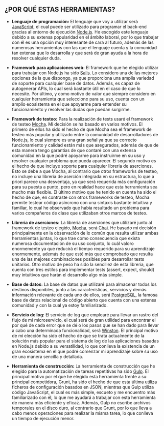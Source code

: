 ## ¿POR QUÉ ESTAS HERRAMIENTAS?
- **Lenguaje de programación:** El lenguaje que voy a utilizar será [JavaScript](https://www.javascript.com/), el cual puede ser utilizado para programar el back-end gracias al entorno de ejecución [Node.js](https://nodejs.org/es/). He escogido este lenguaje debido a su extensa popularidad en el ámbito laboral, por lo que trabajar con él es una opción muy interesante de cara al futuro, además de las numerosas herramientas con las que el lenguaje cuenta y la comunidad tan extensa que lo desarrolla y que será de gran ayuda a la hora de resolver cualquier duda. 

- **Framework para aplicaciones web:** El framework que he elegido utilizar para trabajar con Node.js ha sido [Sails](https://sailsjs.com). Lo considero una de las mejores opciones de la que dispongo, ya que proporciona una amplia variedad de soporte para cualquier base de datos. Además, es capaz de autogenerar APIs, lo cual será bastante útil en el caso de que lo necesite. Por último, y como motivo de valor que siempre considero en cualquier herramienta que selecciono para su uso, cuenta con un amplio ecosistema en el que apoyarme para entender su funcionamiento y resolver las dudas que puedan surgirme.

- **Framework de testeo:** Para la realización de tests usaré el framework de testeo [Mocha](https://mochajs.org/). Mi decisión se ha basado en varios motivos. El primero de ellos ha sido el hecho de que Mocha sea el framework de testeo más popular y utilizado entre la comunidad de desarrolladores de Node.js, lo cual siempre es una gran señal ya que su correcto funcionamiento y calidad están más que asegurados, además de que de esta manera tengo garantias de que contaré con una extensa comunidad en la que podré apoyarme para instruirme en su uso y resolver cualquier problema que pueda aparecer. El segundo motivo es el hecho de que incluye soporte para cualquier libreria de aserciones. Esto se debe a que Mocha, al contrario que otros frameworks de testeo, no incluye una libreria de aserción integrada en su estructura, lo que a priori parece una desventaja, ya que será requerida más configuración para su puesta a punto, pero en realidad hace que esta herramienta sea mucho más flexible. El último motivo que he tenido en cuenta ha sido el hecho de que, en contraste con otros frameworks de testeo, Mocha permite testear código asíncrono con una sintaxis bastante intuitiva y familiar, lo cual he observado que habia resultado un problema para varios compañeros de clase que utilizaban otros marcos de testeo.

- **Libreria de aserciones:** La libreria de aserciones que utilizaré junto al framework de testeo elegido, [Mocha](https://mochajs.org/), será [Chai](https://www.chaijs.com/). He basado mi decisión principalmente en la observación de lo común que resulta utilizar ambas herramientas juntas, lo que trae como consecuencia que exista numerosa documentación de su uso conjunto, lo cuál valoro enormemente ya que reducirá el tiempo requerido para su aprendizaje enormemente, además de que esté más que comprobado que resulta una de las mejores combinaciones posibles para desarrollar tests unitarios. Otro motivo de peso ha sido la sencillez de esta libreria, que cuenta con tres estilos para implementar tests (assert, expect, should) muy intuitivos que harán el desarrollo algo más simple.

- **Base de datos:** La base de datos que utilizaré para almacenar todos los destinos disponibles, junto a las características, servicios y demás información relevante de cada uno de ellos, será [PostgreSQL](https://www.postgresql.org/), la famosa base de datos relacional de código abierto que cuenta con una extensa comunidad y con la cual ya estoy familiarizado. 

- **Servicio de log:** El servicio de log que emplearé para llevar un rastro del flujo de mi microservicio, el cual será de gran utilidad para encontrar el por qué de cada error que se dé o los pasos que se han dado para llevar a cabo una determinada funcionalidad, será [Winston](https://github.com/winstonjs/winston). El principal motivo de mi elección ha sido el hecho de que se trata actualmente de la solución más popular para el sistema de log de las aplicaciones basadas en Node.js debido a su versatilidad, lo que conlleva la existencia de un gran ecosistema en el que podré comenzar mi aprendizaje sobre su uso de una manera sencilla y detallada.   

- **Herramienta de construcción:** La herramienta de construcción que he elegido para la automatización de tareas repetitivas ha sido [Gulp](https://gulpjs.com/). El principal motivo por el que he elegido esta herramienta frente a su principal competidora, Grunt, ha sido el hecho de que esta última utiliza ficheros de configuración basados en JSON, mientras que Gulp utiliza código JavaScript, el cual es más simple, escueto y me encuentro más familiarizado con él, lo que me ayudará a trabajar con esta herramienta de manera más eficiente y eficaz. Además, Gulp no escribe archivos temporales en el disco duro, al contrario que Grunt, por lo que lleva a cabo menos operaciones para realizar la misma tarea, lo que conlleva un tiempo de ejecución menor.
